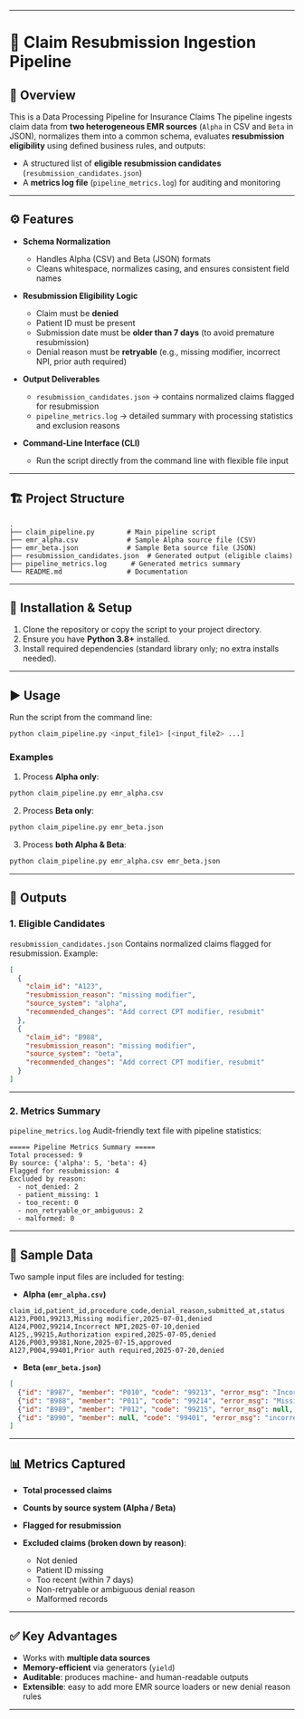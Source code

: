 
---

# 📌 Claim Resubmission Ingestion Pipeline

## 📖 Overview

This is a Data Processing Pipeline for Insurance Claims
The pipeline ingests claim data from **two heterogeneous EMR sources** (`Alpha` in CSV and `Beta` in JSON), normalizes them into a common schema, evaluates **resubmission eligibility** using defined business rules, and outputs:

* A structured list of **eligible resubmission candidates** (`resubmission_candidates.json`)
* A **metrics log file** (`pipeline_metrics.log`) for auditing and monitoring

---

## ⚙️ Features

* **Schema Normalization**

  * Handles Alpha (CSV) and Beta (JSON) formats
  * Cleans whitespace, normalizes casing, and ensures consistent field names

* **Resubmission Eligibility Logic**

  * Claim must be **denied**
  * Patient ID must be present
  * Submission date must be **older than 7 days** (to avoid premature resubmission)
  * Denial reason must be **retryable** (e.g., missing modifier, incorrect NPI, prior auth required)

* **Output Deliverables**

  * `resubmission_candidates.json` → contains normalized claims flagged for resubmission
  * `pipeline_metrics.log` → detailed summary with processing statistics and exclusion reasons

* **Command-Line Interface (CLI)**

  * Run the script directly from the command line with flexible file input

---

## 🏗️ Project Structure

```
.
├── claim_pipeline.py        # Main pipeline script
├── emr_alpha.csv            # Sample Alpha source file (CSV)
├── emr_beta.json            # Sample Beta source file (JSON)
├── resubmission_candidates.json  # Generated output (eligible claims)
├── pipeline_metrics.log      # Generated metrics summary
└── README.md                # Documentation
```

---

## 🚀 Installation & Setup

1. Clone the repository or copy the script to your project directory.
2. Ensure you have **Python 3.8+** installed.
3. Install required dependencies (standard library only; no extra installs needed).

---

## ▶️ Usage

Run the script from the command line:

```bash
python claim_pipeline.py <input_file1> [<input_file2> ...]
```

### Examples

1. Process **Alpha only**:

```bash
python claim_pipeline.py emr_alpha.csv
```

2. Process **Beta only**:

```bash
python claim_pipeline.py emr_beta.json
```

3. Process **both Alpha & Beta**:

```bash
python claim_pipeline.py emr_alpha.csv emr_beta.json
```

---

## 📂 Outputs

### 1. **Eligible Candidates**

`resubmission_candidates.json`
Contains normalized claims flagged for resubmission. Example:

```json
[
  {
    "claim_id": "A123",
    "resubmission_reason": "missing modifier",
    "source_system": "alpha",
    "recommended_changes": "Add correct CPT modifier, resubmit"
  },
  {
    "claim_id": "B988",
    "resubmission_reason": "missing modifier",
    "source_system": "beta",
    "recommended_changes": "Add correct CPT modifier, resubmit"
  }
]
```

---

### 2. **Metrics Summary**

`pipeline_metrics.log`
Audit-friendly text file with pipeline statistics:

```
===== Pipeline Metrics Summary =====
Total processed: 9
By source: {'alpha': 5, 'beta': 4}
Flagged for resubmission: 4
Excluded by reason:
  - not_denied: 2
  - patient_missing: 1
  - too_recent: 0
  - non_retryable_or_ambiguous: 2
  - malformed: 0
```

---

## 🧪 Sample Data

Two sample input files are included for testing:

* **Alpha (`emr_alpha.csv`)**

```csv
claim_id,patient_id,procedure_code,denial_reason,submitted_at,status
A123,P001,99213,Missing modifier,2025-07-01,denied
A124,P002,99214,Incorrect NPI,2025-07-10,denied
A125,,99215,Authorization expired,2025-07-05,denied
A126,P003,99381,None,2025-07-15,approved
A127,P004,99401,Prior auth required,2025-07-20,denied
```

* **Beta (`emr_beta.json`)**

```json
[
  {"id": "B987", "member": "P010", "code": "99213", "error_msg": "Incorrect provider type", "date": "2025-07-03T00:00:00", "status": "denied"},
  {"id": "B988", "member": "P011", "code": "99214", "error_msg": "Missing modifier", "date": "2025-07-09T00:00:00", "status": "denied"},
  {"id": "B989", "member": "P012", "code": "99215", "error_msg": null, "date": "2025-07-10T00:00:00", "status": "approved"},
  {"id": "B990", "member": null, "code": "99401", "error_msg": "incorrect procedure", "date": "2025-07-01T00:00:00", "status": "denied"}
]
```

---

## 📊 Metrics Captured

* **Total processed claims**
* **Counts by source system (Alpha / Beta)**
* **Flagged for resubmission**
* **Excluded claims (broken down by reason)**:

  * Not denied
  * Patient ID missing
  * Too recent (within 7 days)
  * Non-retryable or ambiguous denial reason
  * Malformed records

---

## ✅ Key Advantages

* Works with **multiple data sources**
* **Memory-efficient** via generators (`yield`)
* **Auditable**: produces machine- and human-readable outputs
* **Extensible**: easy to add more EMR source loaders or new denial reason rules

---